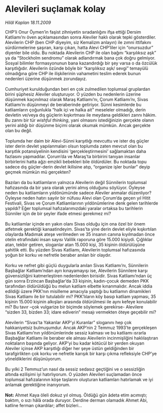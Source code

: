 # Alevileri suçlamak kolay

*Hilâl Kaplan 18.11.2009*

<div class="taraf_structure_2col_1zq">
<div class="margen_n">



 <p>CHP’li Onur Öymen’in faşist zihniyetin sıradanlığını ifşa ettiği Dersim Katliamı’nı öven açıklamasından sonra Aleviler haklı olarak tepki gösterdiler. Alevilerin CHP (ben CHP diyeyim, siz Kemalizm anlayın) ile zımni ittifakını sürdürmelerine şaşıran, karşı çıkan, hatta Alevi CHP’liler için “onursuzdur” diyenler bile oldu. Bu noktada Alevilerin CHP ile olan bağını “karşılıksız aşk” ya da “Stockholm sendromu” olarak adlandırmak bana çok doğru gelmiyor. Sosyal bilimler formasyonunun bana kazandırdığı bir şey varsa o da özcülük karşıtlığıdır. Alevilerin özünde böyle bir “karşılıksız aşk/ sevgi” temayülü olmadığına göre CHP ile ilişkilerinin vahametini teslim ederek bunun nedenleri üzerine düşünmek zorundayız. <br/><br/>Cumhuriyet kurulduğundan beri en çok zulmedilen toplumsal gruplardan birini şüphesiz Aleviler oluşturuyor. O yüzden bu nedenlerin üzerine düşünmek kaçınılmaz olarak Maraş Katliamı’nı, Çorum Katliamı’nı, Sivas Katliamı’nı düşünmeyi de beraberinde getiriyor. Sünni kesimlerde bu katliamların çoğunlukla “halk içi ve halka ait” meseleler olmadığı, derin devletin ve/veya dış güçlerin kışkırtması ile meydana geldikleri zannı hâkim. Bu zannı bir tür <i>wishful thinking</i>, yani olmasını istediğinizin gerçekte olanın yerini aldığı bir düşünme biçimi olarak okumak mümkün. Ancak gerçekte olan bu değil. <br/><br/>Toplumda her daim bir Alevi-Sünni karşıtlığı mevcuttu ve ister dış güçler ister derin devlet yapılanmaları olsun toplumda zaten mevcut olan bu karşıtlık potansiyelinin kendisini ‘gerçekleştirmesini’ sağlamaktan daha fazlasını yapmadılar. Çorum’da ve Maraş’ta birbirini tanıyan insanlar birbirlerini hatta ağzı emzikli bebekleri bile öldürdüler. Bu noktada topu sadece dış güçler-derin devlet ikilisine atıp, “organize işler bunlar” deyip geçmek mümkün mü gerçekten? <br/><br/>Bazıları da bu katliamların yalnızca Alevilerin değil Sünnilerin toplumsal hafızasında da bir yara olarak yerini almış olduğunu söylüyor. Öyleyse neden bu katliamların yıldönümünde sadece Aleviler anmalar düzenliyor? Öyleyse neden hatırı sayılır bir nüfusu Alevi olan Çorum’da geçen yıl Hitit Festivali, Sivas ve Çorum Katliamlarının yıldönümlerine denk gelen tarihlerde yapıldı? Eğer toplumsal hafızalarımızdaki yaralar ortaksa bu tarihlerin Sünniler için de bir şeyler ifade etmesi gerekmez mi? <br/><br/>Bu katliamlar içinde en yakın olanı Sivas olduğu için ona özel bir önem atfetmek gerektiği kanaatindeyim. Sivas’ta yine derin devlet eliyle kışkırtılan olaylarda Madımak ateşe verilmeden ve 35 insanın canına kıyılmadan önce otelin etrafındaki insan sayısı Valilik raporuna göre 15.000 kişiydi. Çığlıklar atan, tekbir getiren, sloganlar atan 15.000 kişi, 35 kişinin öldürülüşüne şahitlik etti. Bu yüzden Sivas Katliamı, Alevilerin toplumsal hafızasında yoğun bir korku ve nefretle beraber anılan bir olaydır. <br/><br/>Korku ve nefret gibi güçlü duygularla anılan Sivas Katliamı’nı, Sünnilerin Başbağlar Katliamı’ndan ayrı kınayamayışı ise, Alevilerin Sünnilere karşı güvensizliğini katmerleştiren nedenlerden birisidir. Sivas Katliamı’ndan üç gün sonra Erzincan Başbağlar’da 33 kişinin, kadın-çocuk demeden PKK tarafından öldürüldüğü bu melun katliam elbette kınanmalıdır. Ancak iddia edildiği üzere PKK’nın misilleme amacıyla yaptığı bu katliamın dinamikleri Sivas Katliamı ile bir tutulabilir mi? PKK’lıların köy basıp katliam yapması, 35 kişinin 15.000 kişinin alkışları arasında öldürülmesi ile aynı kefeye konulabilir mi? Bu tavır –çok vulgarize bir biçimde söylemek gerekirse- Alevilere “sizden 33, bizden 33; idare ediverin” mesajı vermekten öteye geçebilir mi? <br/><br/>Alevilerin “Sivas’ta Yakanlar AKP’yi Kuranlar” sloganını hep çok hakkaniyetsiz bulmuşumdur. Ancak AKP’nin 2 Temmuz 1993’te gerçekleşen Sivas Katliamı’nın yıldönümlerinde sessiz kalması ve bu katliamı ısrarla Başbağlar Katliamı ile beraber ele alması Alevilerin incinmişliğini haklılaştıran noktaların başında geliyor. AKP’yi bu kadar kötücül bir yerden okuyan Aleviler içinse AKP karşıtlığı diğer her şeye üstün geldiğinden bir tarafgirlikten çok korku ve nefretle karışık bir karşı çıkma refleksiyle CHP’ye yöneldiklerini düşünüyorum. <br/><br/>Bu yılki 2 Temmuz’un nasıl da sessiz sedasız geçtiğini ve o sessizliğin altında ezilişimi iyi hatırlıyorum. O yüzden Alevileri suçlamadan önce toplumsal hafızalarının köşe taşlarını oluşturan katliamları hatırlamak ve iyi anlamak gerektiğine inanıyorum.<b> <br/><br/>Not:</b> Ahmet Kaya öleli dokuz yıl olmuş. Öldüğü gün âdeta etim acımıştı; baktım, o sızı hâlâ orada duruyor. Derdine derman olamadık Ahmet Abi, katline ferman çıkardılar; affet bizleri...</p>
<br/>
<br/>
<br/>



<br/>


<div id="taraf_not">
</div>

</div>


</div>
